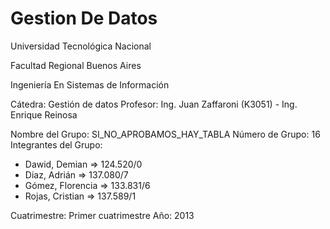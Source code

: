 Gestion De Datos
==============

Universidad Tecnológica Nacional

Facultad Regional Buenos Aires

Ingeniería En Sistemas de Información

Cátedra:  Gestión de datos
Profesor: Ing. Juan Zaffaroni (K3051) - Ing. Enrique Reinosa

Nombre del Grupo: SI_NO_APROBAMOS_HAY_TABLA
Número de Grupo: 16
Integrantes del Grupo:
  * Dawid, Demian     => 124.520/0
  * Diaz, Adrián      => 137.080/7
  * Gómez, Florencia  => 133.831/6
  * Rojas, Cristian   => 137.589/1

Cuatrimestre: Primer cuatrimestre
Año: 2013
